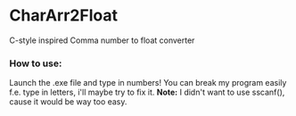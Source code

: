 # CharArr2Float
C-style inspired Comma number to float converter
### How to use:
Launch the .exe file and type in numbers! You can break my program easily f.e. type in letters, i'll maybe try to fix it.
**Note:** I didn't want to use sscanf(), cause it would be way too easy.
